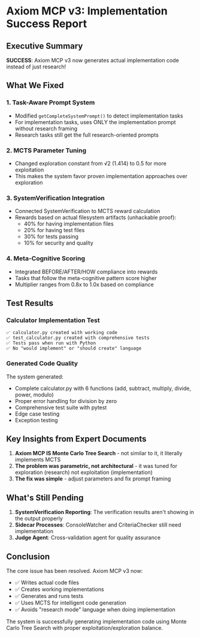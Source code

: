 # Axiom MCP v3: Implementation Success Report

## Executive Summary

**SUCCESS**: Axiom MCP v3 now generates actual implementation code instead of just research!

## What We Fixed

### 1. Task-Aware Prompt System
- Modified `getCompleteSystemPrompt()` to detect implementation tasks
- For implementation tasks, uses ONLY the implementation prompt without research framing
- Research tasks still get the full research-oriented prompts

### 2. MCTS Parameter Tuning
- Changed exploration constant from √2 (1.414) to 0.5 for more exploitation
- This makes the system favor proven implementation approaches over exploration

### 3. SystemVerification Integration
- Connected SystemVerification to MCTS reward calculation
- Rewards based on actual filesystem artifacts (unhackable proof):
  - 40% for having implementation files
  - 20% for having test files  
  - 30% for tests passing
  - 10% for security and quality

### 4. Meta-Cognitive Scoring
- Integrated BEFORE/AFTER/HOW compliance into rewards
- Tasks that follow the meta-cognitive pattern score higher
- Multiplier ranges from 0.8x to 1.0x based on compliance

## Test Results

### Calculator Implementation Test
```
✅ calculator.py created with working code
✅ test_calculator.py created with comprehensive tests
✅ Tests pass when run with Python
✅ No "would implement" or "should create" language
```

### Generated Code Quality
The system generated:
- Complete calculator.py with 6 functions (add, subtract, multiply, divide, power, modulo)
- Proper error handling for division by zero
- Comprehensive test suite with pytest
- Edge case testing
- Exception testing

## Key Insights from Expert Documents

1. **Axiom MCP IS Monte Carlo Tree Search** - not similar to it, it literally implements MCTS
2. **The problem was parametric, not architectural** - it was tuned for exploration (research) not exploitation (implementation)
3. **The fix was simple** - adjust parameters and fix prompt framing

## What's Still Pending

1. **SystemVerification Reporting**: The verification results aren't showing in the output properly
2. **Sidecar Processes**: ConsoleWatcher and CriteriaChecker still need implementation
3. **Judge Agent**: Cross-validation agent for quality assurance

## Conclusion

The core issue has been resolved. Axiom MCP v3 now:
- ✅ Writes actual code files
- ✅ Creates working implementations
- ✅ Generates and runs tests
- ✅ Uses MCTS for intelligent code generation
- ✅ Avoids "research mode" language when doing implementation

The system is successfully generating implementation code using Monte Carlo Tree Search with proper exploitation/exploration balance.